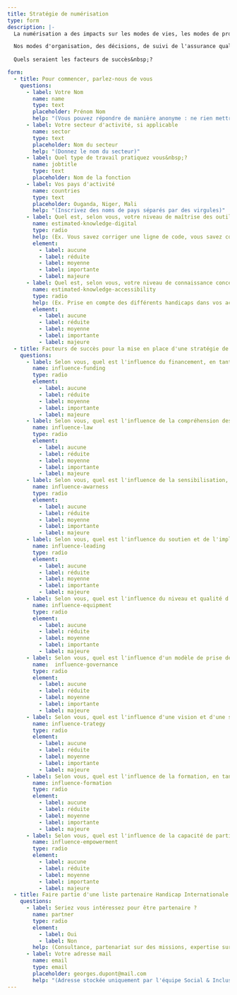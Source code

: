 ```yaml
---
title: Stratégie de numérisation
type: form
description: |-
  La numérisation a des impacts sur les modes de vies, les modes de productions, notre droit,... les milieux naturelles.

  Nos modes d'organisation, des décisions, de suivi de l'assurance qualité... sont-ils adaptés pour que la numérisation soit au service l'expression citoyenne&nbsp;?
  
  Quels seraient les facteurs de succès&nbsp;?

form:
  - title: Pour commencer, parlez-nous de vous
    questions:
      - label: Votre Nom
        name: name
        type: text
        placeholder: Prénom Nom
        help: "(Vous pouvez répondre de manière anonyme : ne rien mettre dans ce champs)"
      - label: Votre secteur d'activité, si applicable
        name: sector
        type: text
        placeholder: Nom du secteur
        help: "(Donnez le nom du secteur)"
      - label: Quel type de travail pratiquez vous&nbsp;?
        name: jobtitle
        type: text
        placeholder: Nom de la fonction
      - label: Vos pays d'activité
        name: countries
        type: text
        placeholder: Ouganda, Niger, Mali
        help: "(Inscrivez des noms de pays séparés par des virgules)"
      - label: Quel est, selon vous, votre niveau de maîtrise des outils numériques&nbsp;?
        name: estimated-knowledge-digital
        type: radio
        help: (Ex. Vous savez corriger une ligne de code, vous savez comment fonctionne un data center, vois savez réinstaller un système d'exploitation sur un pépriphérique...)
        element:
          - label: aucune
          - label: réduite
          - label: moyenne
          - label: importante
          - label: majeure
      - label: Quel est, selon vous, votre niveau de connaissance concernant l'accessibilité numérique&nbsp;?
        name: estimated-knowledge-accessibility
        type: radio
        help: (Ex. Prise en compte des différents handicaps dans vos activités, connaissance des lois qui s'appliquent dans votre contexte, impacts sur les bénéficiaires...)
        element:
          - label: aucune
          - label: réduite
          - label: moyenne
          - label: importante
          - label: majeure
  - title: Facteurs de succès pour la mise en place d'une stratégie de numérisation réussie
    questions:
      - label: Selon vous, quel est l'influence du financement, en tant que facteur de succès&nbsp;?
        name: influence-funding
        type: radio
        element:
          - label: aucune
          - label: réduite
          - label: moyenne
          - label: importante
          - label: majeure
      - label: Selon vous, quel est l'influence de la compréhension des lois, en tant que facteur de succès&nbsp;?
        name: influence-law
        type: radio
        element:
          - label: aucune
          - label: réduite
          - label: moyenne
          - label: importante
          - label: majeure
      - label: Selon vous, quel est l'influence de la sensibilisation, en tant que facteur de succès&nbsp;?
        name: influence-awarness
        type: radio
        element:
          - label: aucune
          - label: réduite
          - label: moyenne
          - label: importante
          - label: majeure
      - label: Selon vous, quel est l'influence du soutien et de l'implication des dirigeants, en tant que facteur de succès&nbsp;?
        name: influence-leading
        type: radio
        element:
          - label: aucune
          - label: réduite
          - label: moyenne
          - label: importante
          - label: majeure
      - label: Selon vous, quel est l'influence du niveau et qualité d'équipement des utilisateurs, en tant que facteur de succès&nbsp;?
        name: influence-equipment
        type: radio
        element:
          - label: aucune
          - label: réduite
          - label: moyenne
          - label: importante
          - label: majeure
      - label: Selon vous, quel est l'influence d'un modèle de prise de décision par l'ensemble des parties prenantes, en tant que facteur de succès&nbsp;?
        name:  influence-governance
        type: radio
        element:
          - label: aucune
          - label: réduite
          - label: moyenne
          - label: importante
          - label: majeure
      - label: Selon vous, quel est l'influence d'une vision et d'une stratégie claires, en tant que facteur de succès&nbsp;?
        name: influence-trategy
        type: radio
        element:
          - label: aucune
          - label: réduite
          - label: moyenne
          - label: importante
          - label: majeure
      - label: Selon vous, quel est l'influence de la formation, en tant que facteur de succès&nbsp;?
        name: influence-formation
        type: radio
        element:
          - label: aucune
          - label: réduite
          - label: moyenne
          - label: importante
          - label: majeure
      - label: Selon vous, quel est l'influence de la capacité de participation des citoyens, en tant que facteur de succès&nbsp;?
        name: influence-empowerment
        type: radio
        element:
          - label: aucune
          - label: réduite
          - label: moyenne
          - label: importante
          - label: majeure
  - title: Faire partie d'une liste partenaire Handicap Internationale pour ses missions sur le numérique
    questions:
      - label: Seriez vous intéressez pour être partenaire ?
        name: partner
        type: radio
        element:
          - label: Oui
          - label: Non
        help: (Consultance, partenariat sur des missions, expertise sur le terrain...)
      - label: Votre adresse mail
        name: email
        type: email
        placeholder: georges.dupont@mail.com
        help: "(Adresse stockée uniquement par l'équipe Social & Inclusion pour nos échanges)"
---
```


